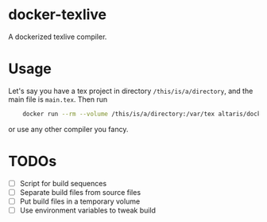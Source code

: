 docker-texlive
==============

A dockerized texlive compiler.

# Usage

Let's say you have a tex project in directory `/this/is/a/directory`, and the main file is `main.tex`. Then run

```sh
    docker run --rm --volume /this/is/a/directory:/var/tex altaris/docker-texlive xelatex main.tex
```

or use any other compiler you fancy.

# TODOs

- [ ] Script for build sequences
- [ ] Separate build files from source files
- [ ] Put build files in a temporary volume
- [ ] Use environment variables to tweak build

